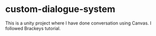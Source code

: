 # custom-dialogue-system
This is a unity project where I have done conversation using Canvas. I followed Brackeys tutorial.
